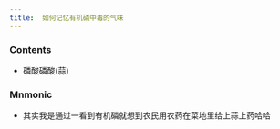 ```yaml
---
title:  如何记忆有机磷中毒的气味
--- 
```


### Contents
- 磷酸磷酸(蒜)
### Mnmonic
- 其实我是通过一看到有机磷就想到农民用农药在菜地里给上蒜上药哈哈
